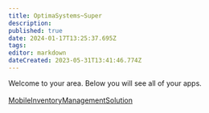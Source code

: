 ```yaml
---
title: OptimaSystems~Super
description: 
published: true
date: 2024-01-17T13:25:37.695Z
tags: 
editor: markdown
dateCreated: 2023-05-31T13:41:46.774Z
---
```


Welcome to your area. Below you will see all of your apps.<br><br>[MobileInventoryManagementSolution](/Apps/MIMS/MobileInventoryManagementSolution)<br>